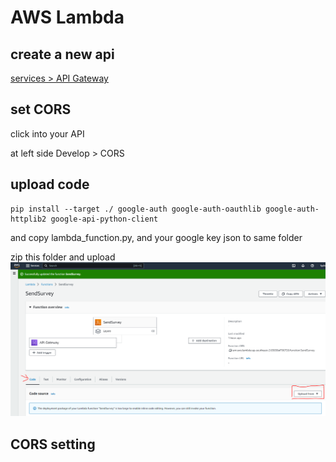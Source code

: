 # AWS Lambda

## create a new api
[services > API Gateway](https://console.aws.amazon.com/apigateway/)

## set CORS

click into your API

at left side Develop > CORS

## upload code
```
pip install --target ./ google-auth google-auth-oauthlib google-auth-httplib2 google-api-python-client
```
and copy lambda_function.py, and your google key json to same folder

zip this folder and upload 
![](./lambda_upload_zip.png)

## CORS setting